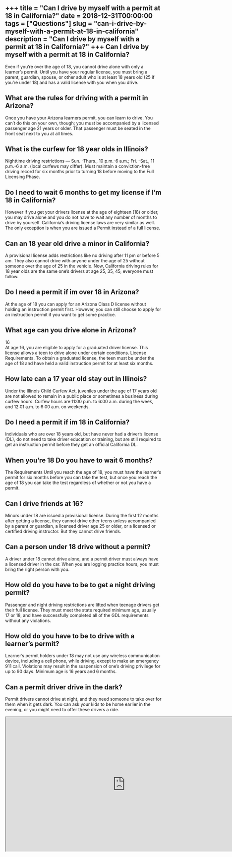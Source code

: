 +++
title = "Can I drive by myself with a permit at 18 in California?"
date = 2018-12-31T00:00:00
tags = ["Questions"]
slug = "can-i-drive-by-myself-with-a-permit-at-18-in-california"
description = "Can I drive by myself with a permit at 18 in California?"
+++
Can I drive by myself with a permit at 18 in California?
--------------------------------------------------------

Even if you’re over the age of 18, you cannot drive alone with only a learner’s permit. Until you have your regular license, you must bring a parent, guardian, spouse, or other adult who is at least 18 years old (25 if you’re under 18) and has a valid license with you when you drive.

What are the rules for driving with a permit in Arizona?
--------------------------------------------------------

Once you have your Arizona learners permit, you can learn to drive. You can’t do this on your own, though; you must be accompanied by a licensed passenger age 21 years or older. That passenger must be seated in the front seat next to you at all times.

What is the curfew for 18 year olds in Illinois?
------------------------------------------------

Nighttime driving restrictions — Sun. -Thurs., 10 p.m.-6 a.m.; Fri. -Sat., 11 p.m.-6 a.m. (local curfews may differ). Must maintain a conviction-free driving record for six months prior to turning 18 before moving to the Full Licensing Phase.

Do I need to wait 6 months to get my license if I’m 18 in California?
---------------------------------------------------------------------

However if you get your drivers license at the age of eighteen (18) or older, you may drive alone and you do not have to wait any number of months to drive by yourself. California’s driving license laws are very similar as well. The only exception is when you are issued a Permit instead of a full license.

Can an 18 year old drive a minor in California?
-----------------------------------------------

A provisional license adds restrictions like no driving after 11 pm or before 5 am. They also cannot drive with anyone under the age of 25 without someone over the age of 25 in the vehicle. Now, California driving rules for 18 year olds are the same one’s drivers at age 25, 35, 45, everyone must follow.

Do I need a permit if im over 18 in Arizona?
--------------------------------------------

At the age of 18 you can apply for an Arizona Class D license without holding an instruction permit first. However, you can still choose to apply for an instruction permit if you want to get some practice.

What age can you drive alone in Arizona?
----------------------------------------

16  
At age 16, you are eligible to apply for a graduated driver license. This license allows a teen to drive alone under certain conditions. License Requirements. To obtain a graduated license, the teen must be under the age of 18 and have held a valid instruction permit for at least six months.

How late can a 17 year old stay out in Illinois?
------------------------------------------------

Under the Illinois Child Curfew Act, juveniles under the age of 17 years old are not allowed to remain in a public place or sometimes a business during curfew hours. Curfew hours are 11:00 p.m. to 6:00 a.m. during the week, and 12:01 a.m. to 6:00 a.m. on weekends.

Do I need a permit if im 18 in California?
------------------------------------------

Individuals who are over 18 years old, but have never had a driver’s license (DL), do not need to take driver education or training, but are still required to get an instruction permit before they get an official California DL.

When you’re 18 Do you have to wait 6 months?
--------------------------------------------

The Requirements Until you reach the age of 18, you must have the learner’s permit for six months before you can take the test, but once you reach the age of 18 you can take the test regardless of whether or not you have a permit.

Can I drive friends at 16?
--------------------------

Minors under 18 are issued a provisional license. During the first 12 months after getting a license, they cannot drive other teens unless accompanied by a parent or guardian, a licensed driver age 25 or older, or a licensed or certified driving instructor. But they cannot drive friends.

Can a person under 18 drive without a permit?
---------------------------------------------

A driver under 18 cannot drive alone, and a permit driver must always have a licensed driver in the car. When you are logging practice hours, you must bring the right person with you.

How old do you have to be to get a night driving permit?
--------------------------------------------------------

Passenger and night driving restrictions are lifted when teenage drivers get their full license. They must meet the state required minimum age, usually 17 or 18, and have successfully completed all of the GDL requirements without any violations.

How old do you have to be to drive with a learner’s permit?
-----------------------------------------------------------

Learner’s permit holders under 18 may not use any wireless communication device, including a cell phone, while driving, except to make an emergency 911 call. Violations may result in the suspension of one’s driving privilege for up to 90 days. Minimum age is 16 years and 6 months.

Can a permit driver drive in the dark?
--------------------------------------

Permit drivers cannot drive at night, and they need someone to take over for them when it gets dark. You can ask your kids to be home earlier in the evening, or you might need to offer these drivers a ride.

<iframe allow="accelerometer; autoplay; clipboard-write; encrypted-media; gyroscope; picture-in-picture" allowfullscreen="" class="__youtube_prefs__  epyt-is-override  no-lazyload" data-no-lazy="1" data-origheight="433" data-origwidth="770" data-skipgform_ajax_framebjll="" height="433" id="_ytid_27149" loading="lazy" src="https://www.youtube.com/embed/9kUp84mev3w?enablejsapi=1&autoplay=0&cc_load_policy=0&cc_lang_pref=&iv_load_policy=1&loop=0&modestbranding=0&rel=1&fs=1&playsinline=0&autohide=2&theme=dark&color=red&controls=1&" title="YouTube player" width="770"></iframe>